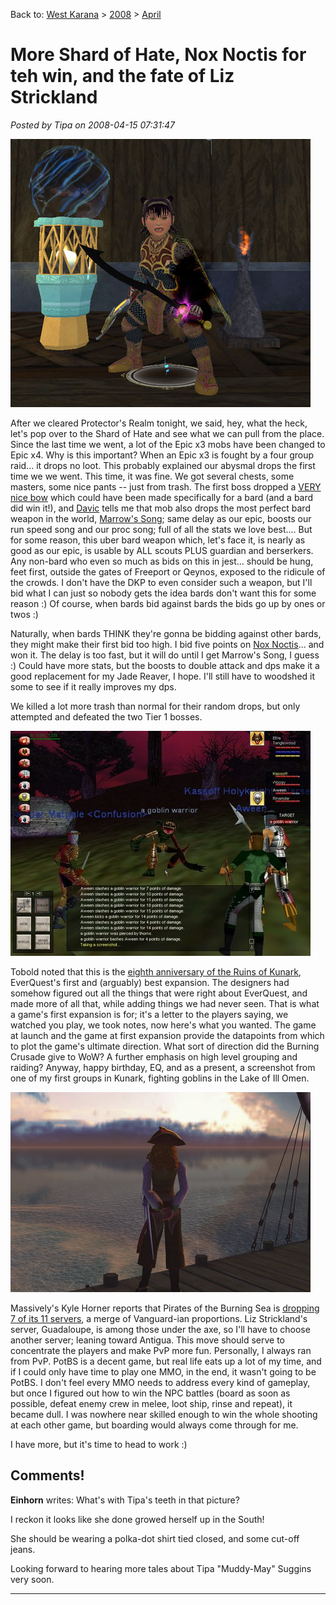 Back to: [West Karana](/posts/westkarana.md) > [2008](/posts/2008/westkarana.md) > [April](./westkarana.md)
# More Shard of Hate, Nox Noctis for teh win, and the fate of Liz Strickland

*Posted by Tipa on 2008-04-15 07:31:47*

![noxnocti.jpg](../../../uploads/2008/04/noxnocti.jpg)

After we cleared Protector's Realm tonight, we said, hey, what the heck, let's pop over to the Shard of Hate and see what we can pull from the place. Since the last time we went, a lot of the Epic x3 mobs have been changed to Epic x4. Why is this important? When an Epic x3 is fought by a four group raid... it drops no loot. This probably explained our abysmal drops the first time we we went. This time, it was fine. We got several chests, some masters, some nice pants -- just from trash. The first boss dropped a [VERY nice bow](http://www.lootdb.com/eq2/item/-1586819283) which could have been made specifically for a bard (and a bard did win it!), and [Davic](http://www.dcstanton.com/EQ2blog) tells me that mob also drops the most perfect bard weapon in the world, [Marrow's Song](http://www.lootdb.com/eq2/item/-742519407); same delay as our epic, boosts our run speed song and our proc song; full of all the stats we love best.... But for some reason, this uber bard weapon which, let's face it, is nearly as good as our epic, is usable by ALL scouts PLUS guardian and berserkers. Any non-bard who even so much as bids on this in jest... should be hung, feet first, outside the gates of Freeport or Qeynos, exposed to the ridicule of the crowds. I don't have the DKP to even consider such a weapon, but I'll bid what I can just so nobody gets the idea bards don't want this for some reason :) Of course, when bards bid against bards the bids go up by ones or twos :)

Naturally, when bards THINK they're gonna be bidding against other bards, they might make their first bid too high. I bid five points on [Nox Noctis](http://www.lootdb.com/eq2/item/1667730261)... and won it. The delay is too fast, but it will do until I get Marrow's Song, I guess :) Could have more stats, but the boosts to double attack and dps make it a good replacement for my Jade Reaver, I hope. I'll still have to woodshed it some to see if it really improves my dps.

We killed a lot more trash than normal for their random drops, but only attempted and defeated the two Tier 1 bosses.

![16fea75b7e66e5bd150c18c8c40905ba.jpg](../../../uploads/2008/04/16fea75b7e66e5bd150c18c8c40905ba.jpg)

Tobold noted that this is the [eighth anniversary of the Ruins of Kunark](http://tobolds.blogspot.com/2008/04/where-is-wows-ruins-of-kunark.html), EverQuest's first and (arguably) best expansion. The designers had somehow figured out all the things that were right about EverQuest, and made more of all that, while adding things we had never seen. That is what a game's first expansion is for; it's a letter to the players saying, we watched you play, we took notes, now here's what you wanted. The game at launch and the game at first expansion provide the datapoints from which to plot the game's ultimate direction. What sort of direction did the Burning Crusade give to WoW? A further emphasis on high level grouping and raiding? Anyway, happy birthday, EQ, and as a present, a screenshot from one of my first groups in Kunark, fighting goblins in the Lake of Ill Omen.

![potbs-2008-04-15-07-15-55-31.jpg](../../../uploads/2008/04/potbs-2008-04-15-07-15-55-31.jpg)

Massively's Kyle Horner reports that Pirates of the Burning Sea is [dropping 7 of its 11 servers](http://www.massively.com/2008/04/15/potbs-drops-seven-servers-four-remain/), a merge of Vanguard-ian proportions. Liz Strickland's server, Guadaloupe, is among those under the axe, so I'll have to choose another server; leaning toward Antigua. This move should serve to concentrate the players and make PvP more fun. Personally, I always ran from PvP. PotBS is a decent game, but real life eats up a lot of my time, and if I could only have time to play one MMO, in the end, it wasn't going to be PotBS. I don't feel every MMO needs to address every kind of gameplay, but once I figured out how to win the NPC battles (board as soon as possible, defeat enemy crew in melee, loot ship, rinse and repeat), it became dull. I was nowhere near skilled enough to win the whole shooting at each other game, but boarding would always come through for me.

I have more, but it's time to head to work :)

## Comments!

**Einhorn** writes: What's with Tipa's teeth in that picture?

I reckon it looks like she done growed herself up in the South!

She should be wearing a polka-dot shirt tied closed, and some cut-off jeans.

Looking forward to hearing more tales about Tipa "Muddy-May" Suggins very soon.

---

